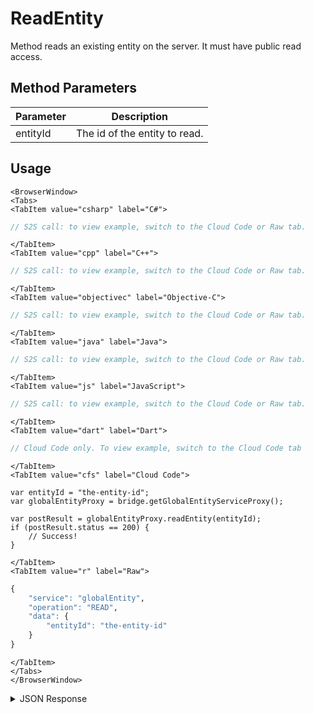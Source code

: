 # ReadEntity

Method reads an existing entity on the server. It must have public read access.

<PartialServop service_name="globalEntity" operation_name="READ" />

## Method Parameters
Parameter | Description
--------- | -----------
entityId | The id of the entity to read. 

## Usage

```mdx-code-block
<BrowserWindow>
<Tabs>
<TabItem value="csharp" label="C#">
```

```csharp
// S2S call: to view example, switch to the Cloud Code or Raw tab.
```

```mdx-code-block
</TabItem>
<TabItem value="cpp" label="C++">
```

```cpp
// S2S call: to view example, switch to the Cloud Code or Raw tab.
```

```mdx-code-block
</TabItem>
<TabItem value="objectivec" label="Objective-C">
```

```objectivec
// S2S call: to view example, switch to the Cloud Code or Raw tab.
```

```mdx-code-block
</TabItem>
<TabItem value="java" label="Java">
```

```java
// S2S call: to view example, switch to the Cloud Code or Raw tab.
```

```mdx-code-block
</TabItem>
<TabItem value="js" label="JavaScript">
```

```javascript
// S2S call: to view example, switch to the Cloud Code or Raw tab.
```

```mdx-code-block
</TabItem>
<TabItem value="dart" label="Dart">
```

```dart
// Cloud Code only. To view example, switch to the Cloud Code tab
```

```mdx-code-block
</TabItem>
<TabItem value="cfs" label="Cloud Code">
```

```cfscript
var entityId = "the-entity-id";
var globalEntityProxy = bridge.getGlobalEntityServiceProxy();

var postResult = globalEntityProxy.readEntity(entityId);
if (postResult.status == 200) {
    // Success!
}
```

```mdx-code-block
</TabItem>
<TabItem value="r" label="Raw">
```

```r
{
	"service": "globalEntity",
	"operation": "READ",
	"data": {
		"entityId": "the-entity-id"
	}
}
```

```mdx-code-block
</TabItem>
</Tabs>
</BrowserWindow>
```

<details>
<summary>JSON Response</summary>

```json
{
    "data": {
        "gameId": "22198",
        "entityIndexedId": null,
        "timeToLive": 0,
        "createdAt": 1498850247510,
        "entityType": "address",
        "entityId": "4b2f1cba-cc52-4d3c-8663-ff540ee48a38",
        "acl": {
        "other": 2
        },
        "ownerId": "khfskhfh-nfsfjjdl-shfdhdsfh-hjhdfhf",
        "version": 2,
        "expiresAt": 9223372036854776000,
        "updatedAt": 1498850536733,
        "_serverTime": 1637946319239
    },
    "status": 200
}
```
</details>

